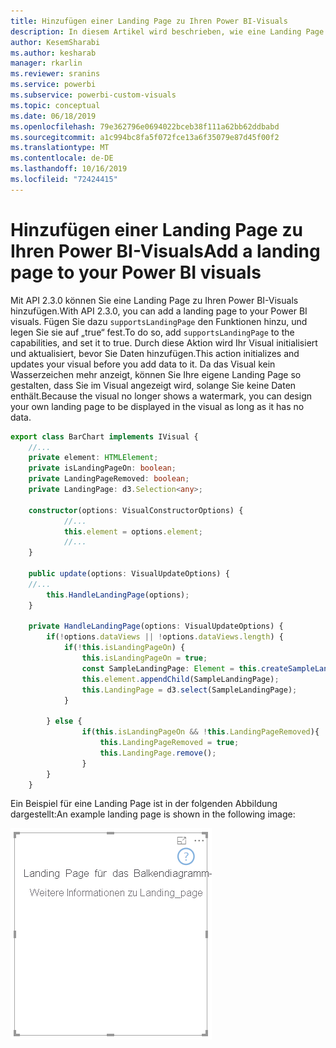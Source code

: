 ```yaml
---
title: Hinzufügen einer Landing Page zu Ihren Power BI-Visuals
description: In diesem Artikel wird beschrieben, wie eine Landing Page zu Power BI-Visuals hinzugefügt werden kann.
author: KesemSharabi
ms.author: kesharab
manager: rkarlin
ms.reviewer: sranins
ms.service: powerbi
ms.subservice: powerbi-custom-visuals
ms.topic: conceptual
ms.date: 06/18/2019
ms.openlocfilehash: 79e362796e0694022bceb38f111a62bb62ddbabd
ms.sourcegitcommit: a1c994bc8fa5f072fce13a6f35079e87d45f00f2
ms.translationtype: MT
ms.contentlocale: de-DE
ms.lasthandoff: 10/16/2019
ms.locfileid: "72424415"
---
```

# <a name="add-a-landing-page-to-your-power-bi-visuals"></a><span data-ttu-id="7b64c-103">Hinzufügen einer Landing Page zu Ihren Power BI-Visuals</span><span class="sxs-lookup"><span data-stu-id="7b64c-103">Add a landing page to your Power BI visuals</span></span>

<span data-ttu-id="7b64c-104">Mit API 2.3.0 können Sie eine Landing Page zu Ihren Power BI-Visuals hinzufügen.</span><span class="sxs-lookup"><span data-stu-id="7b64c-104">With API 2.3.0, you can add a landing page to your Power BI visuals.</span></span> <span data-ttu-id="7b64c-105">Fügen Sie dazu `supportsLandingPage` den Funktionen hinzu, und legen Sie sie auf „true“ fest.</span><span class="sxs-lookup"><span data-stu-id="7b64c-105">To do so, add `supportsLandingPage` to the capabilities, and set it to true.</span></span> <span data-ttu-id="7b64c-106">Durch diese Aktion wird Ihr Visual initialisiert und aktualisiert, bevor Sie Daten hinzufügen.</span><span class="sxs-lookup"><span data-stu-id="7b64c-106">This action initializes and updates your visual before you add data to it.</span></span> <span data-ttu-id="7b64c-107">Da das Visual kein Wasserzeichen mehr anzeigt, können Sie Ihre eigene Landing Page so gestalten, dass Sie im Visual angezeigt wird, solange Sie keine Daten enthält.</span><span class="sxs-lookup"><span data-stu-id="7b64c-107">Because the visual no longer shows a watermark, you can design your own landing page to be displayed in the visual as long as it has no data.</span></span>

```typescript
export class BarChart implements IVisual {
    //...
    private element: HTMLElement;
    private isLandingPageOn: boolean;
    private LandingPageRemoved: boolean;
    private LandingPage: d3.Selection<any>;

    constructor(options: VisualConstructorOptions) {
            //...
            this.element = options.element;
            //...
    }

    public update(options: VisualUpdateOptions) {
    //...
        this.HandleLandingPage(options);
    }

    private HandleLandingPage(options: VisualUpdateOptions) {
        if(!options.dataViews || !options.dataViews.length) {
            if(!this.isLandingPageOn) {
                this.isLandingPageOn = true;
                const SampleLandingPage: Element = this.createSampleLandingPage(); //create a landing page
                this.element.appendChild(SampleLandingPage);
                this.LandingPage = d3.select(SampleLandingPage);
            }

        } else {
                if(this.isLandingPageOn && !this.LandingPageRemoved){
                    this.LandingPageRemoved = true;
                    this.LandingPage.remove();
                }
        }
    }
```

<span data-ttu-id="7b64c-108">Ein Beispiel für eine Landing Page ist in der folgenden Abbildung dargestellt:</span><span class="sxs-lookup"><span data-stu-id="7b64c-108">An example landing page is shown in the following image:</span></span>

![Screenshot einer Landing Page](./media/landing-page.png)
